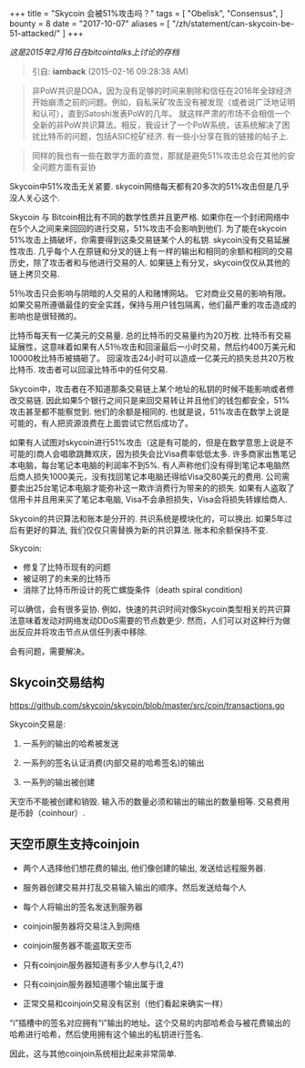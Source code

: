 +++
title = "Skycoin 会被51%攻击吗？"
tags = [
    "Obelisk",
    "Consensus",
]
bounty = 8
date = "2017-10-07"
aliases = [
	"/zh/statement/can-skycoin-be-51-attacked/"
]
+++

*这是2015年2月16日在bitcointalks上讨论的存档*

> 引自: **iamback** (2015-02-16 09:28:38 AM)

> 非PoW共识是DOA，因为没有足够的时间来剔除和信任在2016年全球经济开始崩溃之前的问题。例如，自私采矿攻击没有被发现（或者说广泛地证明和认可），直到Satoshi发表PoW的几年。 就这样严肃的市场不会相信一个全新的非PoW共识算法。相反，我设计了一个PoW系统，该系统解决了困扰比特币的问题，包括ASIC挖矿经济. 有一些小分享在我的链接的帖子上.

> 同样的我也有一些在数学方面的直觉，那就是避免51%攻击总会在其他的安全问题方面有妥协

Skycoin中51%攻击无关紧要. skycoin网络每天都有20多次的51%攻击但是几乎没人关心这个.

Skycoin 与 Bitcoin相比有不同的数学性质并且更严格. 如果你在一个封闭网络中在5个人之间来来回回的进行交易，51%攻击不会影响到他们. 为了能在skycoin 51%攻击上搞破坏，你需要得到这条交易链某个人的私钥. skycoin没有交易延展性攻击. 几乎每个人在原链和分叉的链上有一样的输出和相同的余额和相同的交易历史，除了攻击者和与他进行交易的人. 如果链上有分叉，skycoin仅仅从其他的链上拷贝交易.

51％攻击只会影响与阴暗的人交易的人和赌博网站。 它对商业交易的影响有限。 如果交易所遵循最佳的安全实践，保持与用户钱包隔离，他们最严重的攻击造成的影响也是很轻微的。

比特币每天有一亿美元的交易量. 总的比特币的交易量约为20万枚.  比特币有交易延展性，这意味着如果有人51％攻击和回滚最后一小时交易，然后约400万美元和10000枚比特币被搞砸了。 回滚攻击24小时可以造成一亿美元的损失总共20万枚比特币. 攻击者可以回滚比特币中的任何交易.

Skycoin中，攻击者在不知道那条交易链上某个地址的私钥的时候不能影响或者修改交易链.  因此如果5个银行之间只是来回交易转让并且他们的钱包都安全，51%攻击甚至都不能察觉到. 他们的余额是相同的. 也就是说，51%攻击在数学上说是可能的，有人把资源浪费在上面尝试它然后成功了。

如果有人试图对skycoin进行51%攻击（这是有可能的，但是在数学意思上说是不可能的)商人会唱歌跳舞欢庆，因为损失会比Visa费率低低太多. 许多商家出售笔记本电脑，每台笔记本电脑的利润率不到5%. 有人声称他们没有得到笔记本电脑然后商人损失1000美元，没有找回笔记本电脑还得给Visa交80美元的费用. 公司需要卖出25台笔记本电脑才能弥补这一欺诈消费行为带来的的损失. 如果有人盗取了信用卡并且用来买了笔记本电脑, Visa不会承担损失，Visa会将损失转嫁给商人.

Skycoin的共识算法和账本是分开的. 共识系统是模块化的，可以换出. 如果5年过后有更好的算法, 我们仅仅只需替换为新的共识算法. 账本和余额保持不变.

Skycoin:

- 修复了比特币现有的问题
- 被证明了的未来的比特币
- 消除了比特币所设计的死亡螺旋条件（death spiral condition)

可以确信，会有很多妥协. 例如，快速的共识时间对像Skycoin类型相关的共识算法意味着发动对网络发动DDoS需要的节点数更少. 然而，人们可以对这种行为做出反应并将攻击节点从信任列表中移除.

会有问题，需要解决。

## Skycoin交易结构

https://github.com/skycoin/skycoin/blob/master/src/coin/transactions.go

Skycoin交易是:

1) 一系列的输出的哈希被发送

2) 一系列的签名认证消费(内部交易的哈希签名)的输出

3) 一系列的输出被创建

天空币不能被创建和销毁. 输入币的数量必须和输出的输出的数量相等. 交易费用是币龄（coinhour）.

## 天空币原生支持coinjoin

- 两个人选择他们想花费的输出, 他们像创建的输出, 发送给远程服务器.
- 服务器创建交易并打乱交易输入输出的顺序。然后发送给每个人
- 每个人将输出的签名发送到服务器
- coinjoin服务器将交易注入到网络

- coinjoin服务器不能盗取天空币
- 只有coinjoin服务器知道有多少人参与(1,2,4?)
- 只有coinjoin服务器知道哪个输出属于谁
- 正常交易和coinjoin交易没有区别（他们看起来确实一样）

“i”插槽中的签名对应拥有“i”输出的地址。这个交易的内部哈希会与被花费输出的哈希进行哈希，然后使用拥有这个输出的私钥进行签名.

因此，这与其他coinjoin系统相比起来非常简单.
